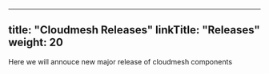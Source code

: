 
---
title: "Cloudmesh Releases"
linkTitle: "Releases"
weight: 20
---

Here we will annouce new major release of cloudmesh components

